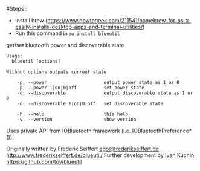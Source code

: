 #Steps :
- Install brew (https://www.howtogeek.com/211541/homebrew-for-os-x-easily-installs-desktop-apps-and-terminal-utilities/)
- Run this command ```brew install blueutil```

get/set bluetooth power and discoverable state

```
Usage:
  blueutil [options]

Without options outputs current state

    -p, --power                     output power state as 1 or 0
    -p, --power 1|on|0|off          set power state
    -d, --discoverable              output discoverable state as 1 or 0
    -d, --discoverable 1|on|0|off   set discoverable state

    -h, --help                      this help
    -v, --version                   show version
```

Uses private API from IOBluetooth framework (i.e. IOBluetoothPreference*()).

Originally written by Frederik Seiffert ego@frederikseiffert.de http://www.frederikseiffert.de/blueutil/
Further development by Ivan Kuchin https://github.com/toy/blueutil
